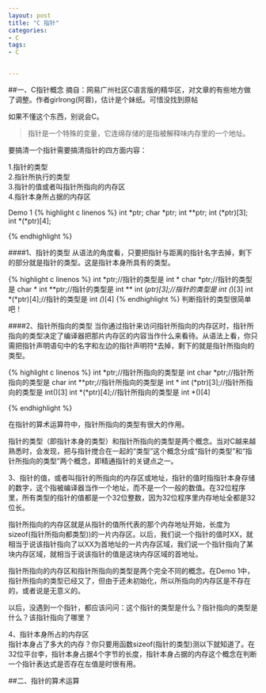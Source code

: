 ```yaml
---
layout: post
title: "C 指针"
categories:
- C
tags:
- C


---
```

##一、C指针概念
摘自：网易广州社区C语言版的精华区，对文章的有些地方做了调整。作者girlrong(阿蓉)，估计是个妹纸。可惜没找到原帖  

如果不懂这个东西，别说会C。
>指针是一个特殊的变量，它连绵存储的是指被解释味内存里的一个地址。
  
要搞清一个指针需要搞清指针的四方面内容：
>
1.指针的类型  
2.指针所执行的类型  
3.指针的值或者叫指针所指向的内存区  
4.指针本身所占据的内存区
  
Demo 1
{% highlight c linenos %}
int *ptr;
char *ptr;
int **ptr;
int (*ptr)[3];
int *(*ptr)[4];

{% endhighlight %}

####1、指针的类型
从语法的角度看，只要把指针与距离的指针名字去掉，剩下的部分就是指针的类型。这是指针本身所具有的类型。

{% highlight c linenos %}
int *ptr;//指针的类型是 int *
char *ptr;//指针的类型是 char *
int **ptr;//指针的类型是 int **
int (*ptr)[3];//指针的类型是 int (*)[3]
int *(*ptr)[4];//指针的类型是 int *(*)[4]
{% endhighlight %}
判断指针的类型很简单吧！

####2、指针所指向的类型
当你通过指针来访问指针所指向的内存区时，指针所指向的类型决定了编译器把那片内存区的内容当作什么来看待。从语法上看，你只需把指针声明语句中的名字和左边的指针声明符*去掉，剩下的就是指针所指向的类型。

{% highlight c linenos %}
int *ptr;//指针所指向的类型是 int
char *ptr;//指针所指向的类型是 char
int **ptr;//指针所指向的类型是 int *
int (*ptr)[3];//指针所指向的类型是 int()[3]
int *(*ptr)[4];//指针所指向的类型是 int *()[4]

{% endhighlight %}

在指针的算术运算符中，指针所指向的类型有很大的作用。  

指针的类型（即指针本身的类型）和指针所指向的类型是两个概念。当对C越来越熟悉时，会发现，把与指针搅合在一起的“类型”这个概念分成“指针的类型”和“指针所指向的类型”两个概念，即精通指针的关键点之一。  

3、指针的值，或者叫指针的所指向的内存区或地址，指针的值时指指针本身存储的数字，这个指被编译器当作一个地址，而不是一个一般的数值。在32位程序里，所有类型的指针的值都是一个32位整数，因为32位程序里内存地址全都是32位长。

指针所指向的内存区就是从指针的值所代表的那个内存地址开始，长度为sizeof(指针所指向都类型))的一片内存区。以后，我们说一个指针的值时XX，就相当于说该指针指向了以XX为首地址的一片内存区域，我们说一个指针指向了某块内存区域，就相当于说该指针的值是这块内存区域的首地址。 

指针所指向的内存区和指针所指向的类型是两个完全不同的概念。在Demo 1中，指针所指向的类型已经又了，但由于还未初始化，所以所指向的内存区是不存在的，或者说是无意义的。

以后，没遇到一个指针，都应该问问：这个指针的类型是什么？指针指向的类型是什么？该指针指向了哪里？

4、指针本身所占的内存区  
指针本身占了多大的内存？你只要用函数sizeof(指针的类型)测以下就知道了。在32位平台李，指针本身占据4个字节的长度，指针本身占据的内存这个概念在判断一个指针表达式是否存在左值是时很有用。


##二、指针的算术运算




